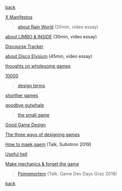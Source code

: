 [back](index)

[X Manifestos](x_manifestos)

><a href="https://www.youtube.com/watch?v=0UQqY6zWWZ0" target="_blank">about Rain World</a> (20min, video essay)

<a href="https://www.youtube.com/watch?v=HajA1EzJ5iM" target="_blank">about LIMBO & INSIDE</a> (30min, video essay)

[Discourse Tracker](discourse_tracker)

<a href="https://www.youtube.com/watch?v=eqgKnwjRC6I" target="_blank">about Disco Elysium</a> (45min, video essay)

[thoughts on wholesome games](wholesome)

[10000](10000)

>[design terms](design_terms)

[shorther games](shorter_games)

[goodbye gutwhale](goodbye_gutwhale)

>[the small game](the_small_game)

[Good Game Design](good_game_design)

[The three ways of designing games](threeways)

<a href="https://subotron.com/veranstaltung/one-wo-man-one-cry/" target="_blank">How to maek gaem</a> (Talk, Subotron 2019)

[Useful hell](useful_hell)

[Make mechanics & forget the game](make_mechanics)

><a href="https://www.youtube.com/watch?v=vcAlQyzxRck" target="_blank">Pomgmortem</a> (Talk, Game Dev Days Graz 2018)

[back](index)

